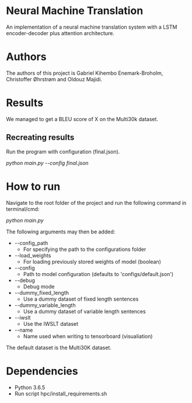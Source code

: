 # Neural Machine Translation
An implementation of a neural machine translation system with a LSTM encoder-decoder plus attention architecture.

# Authors
The authors of this project is Gabriel Kihembo Enemark-Broholm, Christoffer Øhrstrøm and Oldouz Majidi.

# Results
We managed to get a BLEU score of X on the Multi30k dataset.

## Recreating results
Run the program with configuration (final.json).

*python main.py --config final.json*

# How to run
Navigate to the root folder of the project and run the following command in terminal/cmd:

*python main.py*

The following arguments may then be added:

* --config_path
  + For specifying the path to the configurations folder
* --load_weights
  + For loading previously stored weights of model (boolean)
* --config
  + Path to model configuration (defaults to 'configs/default.json')
* --debug
  + Debug mode
* --dummy_fixed_length
  + Use a dummy dataset of fixed length sentences
* --dummy_variable_length
  + Use a dummy dataset of variable length sentences
* --iwslt
  + Use the IWSLT dataset
* --name
  + Name used when writing to tensorboard (visualiation)

The default dataset is the Multi30K dataset.


# Dependencies
* Python 3.6.5
* Run script hpc/install_requirements.sh
